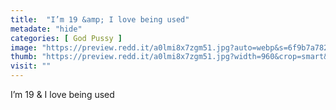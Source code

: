 ```yaml
---
title:  "I’m 19 &amp; I love being used"
metadate: "hide"
categories: [ God Pussy ]
image: "https://preview.redd.it/a0lmi8x7zgm51.jpg?auto=webp&s=6f9b7a782df24a5cf5d16484607984c9c1dc3b54"
thumb: "https://preview.redd.it/a0lmi8x7zgm51.jpg?width=960&crop=smart&auto=webp&s=4818ba5e1dd05963351095a5896aee27509d1dd2"
visit: ""
---
```

I’m 19 &amp; I love being used
